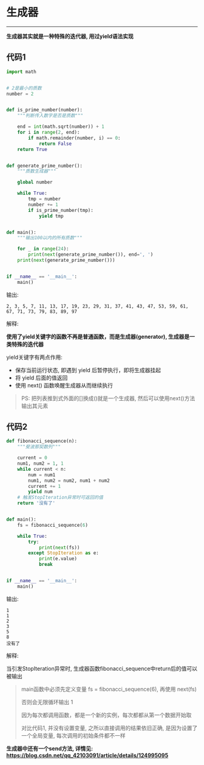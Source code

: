 # 生成器

---

**生成器其实就是一种特殊的迭代器, 用过yield语法实现**

## 代码1

```python
import math


# 2是最小的质数
number = 2


def is_prime_number(number):
    """判断传入数字是否是质数"""

    end = int(math.sqrt(number)) + 1
    for i in range(2, end):
        if math.remainder(number, i) == 0:
            return False
    return True


def generate_prime_number():
    """质数生成器"""

    global number

    while True:
        tmp = number
        number += 1
        if is_prime_number(tmp):
            yield tmp


def main():
    """输出100以内的所有质数"""

    for _ in range(24):
        print(next(generate_prime_number()), end=', ')
    print(next(generate_prime_number()))


if __name__ == '__main__':
    main()
```

输出:

```
2, 3, 5, 7, 11, 13, 17, 19, 23, 29, 31, 37, 41, 43, 47, 53, 59, 61, 67, 71, 73, 79, 83, 89, 97
```

解释:

**使用了yield关键字的函数不再是普通函数，而是生成器(generator), 生成器是一类特殊的迭代器**

yield关键字有两点作用:

- 保存当前运行状态, 即遇到 yield 后暂停执行，即将生成器挂起
- 将 yield 后面的值返回
- 使用 next() 函数唤醒生成器从而继续执行

> PS: 把列表推到式外面的[]换成()就是一个生成器, 然后可以使用next()方法输出其元素

## 代码2

```python
def fibonacci_sequence(n):
    """斐波那契数列"""

    current = 0
    num1, num2 = 1, 1
    while current < n:
        num = num1
        num1, num2 = num2, num1 + num2
        current += 1
        yield num
    # 触发StopIteration异常时可返回的值
    return '没有了'


def main():
    fs = fibonacci_sequence(6)

    while True:
        try:
            print(next(fs))
        except StopIteration as e:
            print(e.value)
            break


if __name__ == '__main__':
    main()
```

输出:

```
1
1
2
3
5
8
没有了
```

解释:

当引发StopIteration异常时, 生成器函数fibonacci_sequence中return后的值可以被输出

> main函数中必须先定义变量 fs = fibonacci_sequence(6), 再使用 next(fs)
>
> 否则会无限循环输出 1
>
> 因为每次都调用函数，都是一个新的实例，每次都都从第一个数据开始取
>
> 对比代码1, 并没有设置变量, 之所以直接调用的结果依旧正确, 是因为设置了一个全局变量, 每次调用的初始条件都不一样

**生成器中还有一个send方法, 详情见: https://blog.csdn.net/qq_42103091/article/details/124995095**

